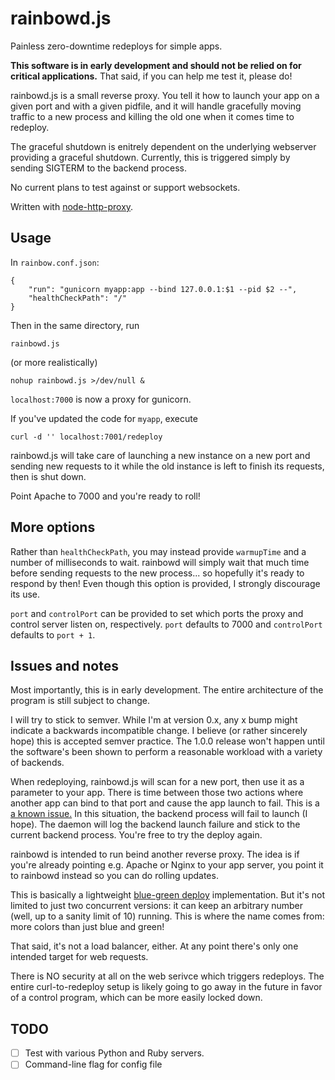 # rainbowd.js

Painless zero-downtime redeploys for simple apps.

**This software is in early development and should not be relied on for critical
applications.**  That said, if you can help me test it, please do!

rainbowd.js is a small reverse proxy. You tell it how to launch your app on a
given port and with a given pidfile, and it will handle gracefully moving
traffic to a new process and killing the old one when it comes time to
redeploy.

The graceful shutdown is enitrely dependent on the underlying webserver
providing a graceful shutdown.  Currently, this is triggered simply by sending
SIGTERM to the backend process.

No current plans to test against or support websockets.

Written with [node-http-proxy](https://github.com/nodejitsu/node-http-proxy).

## Usage

In `rainbow.conf.json`:

    {
        "run": "gunicorn myapp:app --bind 127.0.0.1:$1 --pid $2 --",
        "healthCheckPath": "/"
    }

Then in the same directory, run

    rainbowd.js

(or more realistically)

    nohup rainbowd.js >/dev/null &

`localhost:7000` is now a proxy for gunicorn.

If you've updated the code for `myapp`, execute

    curl -d '' localhost:7001/redeploy

rainbowd.js will take care of launching a new instance on a new port and sending
new requests to it while the old instance is left to finish its requests, then
is shut down.

Point Apache to 7000 and you're ready to roll!

## More options

Rather than `healthCheckPath`, you may instead provide `warmupTime` and a number
of milliseconds to wait.  rainbowd will simply wait that much time before
sending requests to the new process... so hopefully it's ready to respond by
then!  Even though this option is provided, I strongly discourage its use.

`port` and `controlPort` can be provided to set which ports the proxy and
control server listen on, respectively.  `port` defaults to 7000 and
`controlPort` defaults to `port + 1`.

## Issues and notes

Most importantly, this is in early development. The entire architecture of the
program is still subject to change.

I will try to stick to semver. While I'm at version 0.x, any x bump might
indicate a backwards incompatible change. I believe (or rather sincerely hope)
this is accepted semver practice. The 1.0.0 release won't happen until the
software's been shown to perform a reasonable workload with a variety of
backends.

When redeploying, rainbowd.js will scan for a new port, then use it as a
parameter to your app. There is time between those two actions where another app
can bind to that port and cause the app launch to fail. This is
a [a known issue.](https://github.com/dan-passaro/rainbowd.js/issues/1) In this
situation, the backend process will fail to launch (I hope). The daemon will log
the backend launch failure and stick to the current backend process. You're free
to try the deploy again.

rainbowd is intended to run beind another reverse proxy.  The idea is if you're
already pointing e.g. Apache or Nginx to your app server, you point it to
rainbowd instead so you can do rolling updates.

This is basically a
lightweight
[blue-green deploy](https://martinfowler.com/bliki/BlueGreenDeployment.html)
implementation. But it's not limited to just two concurrent versions: it can
keep an arbitrary number (well, up to a sanity limit of 10) running. This is
where the name comes from: more colors than just blue and green!

That said, it's not a load balancer, either.  At any point there's only one
intended target for web requests.

There is NO security at all on the web serivce which triggers redeploys. The
entire curl-to-redeploy setup is likely going to go away in the future in favor
of a control program, which can be more easily locked down.

## TODO

- [ ] Test with various Python and Ruby servers.
- [ ] Command-line flag for config file
